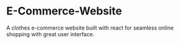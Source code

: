 # E-Commerce-Website
A clothes e-commerce website built with react for seamless online shopping with great user interface.
